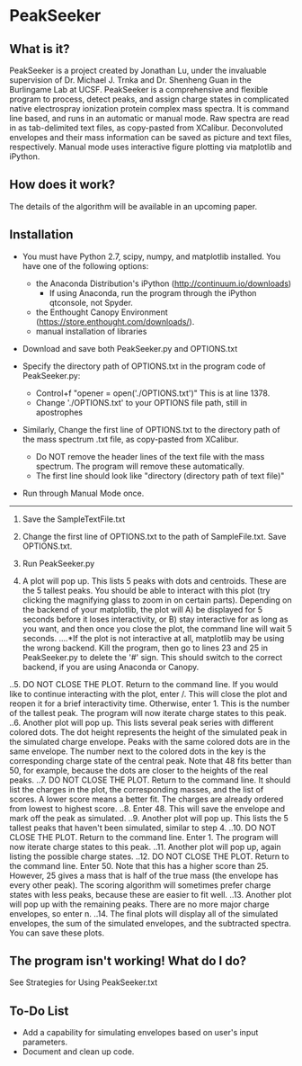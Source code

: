 PeakSeeker
==========

What is it?
-----------
PeakSeeker is a project created by Jonathan Lu, under the invaluable supervision of Dr. Michael J. Trnka and Dr. Shenheng Guan in the Burlingame Lab at UCSF. PeakSeeker is a comprehensive and flexible program to process, detect peaks, and assign charge states in complicated native electrospray ionization protein complex mass spectra. It is command line based, and runs in an automatic or manual mode. Raw spectra are read in as tab-delimited text files, as copy-pasted from XCalibur. Deconvoluted envelopes and their mass information can be saved as picture and text files, respectively. Manual mode uses interactive figure plotting via matplotlib and iPython.

How does it work?
-----------------
The details of the algorithm will be available in an upcoming paper.

Installation
------------
* You must have Python 2.7, scipy, numpy, and matplotlib installed. You have one of the following options:
  * the Anaconda Distribution's iPython (http://continuum.io/downloads) 
    * If using Anaconda, run the program through the iPython qtconsole, not Spyder. 
  * the Enthought Canopy Environment (https://store.enthought.com/downloads/). 
  * manual installation of libraries

* Download and save both PeakSeeker.py and OPTIONS.txt

* Specify the directory path of OPTIONS.txt in the program code of PeakSeeker.py:
  * Control+f "opener = open('./OPTIONS.txt')" This is at line 1378.
  * Change './OPTIONS.txt' to your OPTIONS file path, still in apostrophes
  
* Similarly, Change the first line of OPTIONS.txt to the directory path of the mass spectrum .txt file, as copy-pasted from XCalibur.
    * Do NOT remove the header lines of the text file with the mass spectrum. The program will remove these automatically.
    * The first line should look like "directory	(directory path of text file)"

* Run through Manual Mode once.
-------------------------------
1. Save the SampleTextFile.txt
2. Change the first line of OPTIONS.txt to the path of SampleFile.txt. Save OPTIONS.txt.
3. Run PeakSeeker.py

4. A plot will pop up. This lists 5 peaks with dots and centroids. These are the 5 tallest peaks. You should be able to interact with this plot (try clicking the magnifying glass to zoom in on certain parts). Depending on the backend of your matplotlib, the plot will A) be displayed for 5 seconds before it loses interactivity, or B) stay interactive for as long as you want, and then once you close the plot, the command line will wait 5 seconds.
....*If the plot is not interactive at all, matplotlib may be using the wrong backend. Kill the program, then go to lines 23 and 25 in PeakSeeker.py to delete the '#' sign. This should switch to the correct backend, if you are using Anaconda or Canopy.

..5. DO NOT CLOSE THE PLOT.  Return to the command line. If you would like to continue interacting with the plot, enter /. This will close the plot and reopen it for a brief interactivity time. Otherwise, enter 1. This is the number of the tallest peak. The program will now iterate charge states to this peak.
..6. Another plot will pop up. This lists several peak series with different colored dots. The dot height represents the height of the simulated peak in the simulated charge envelope. Peaks with the same colored dots are in the same envelope. The number next to the colored dots in the key is the corresponding charge state of the central peak. Note that 48 fits better than 50, for example, because the dots are closer to the heights of the real peaks.
..7. DO NOT CLOSE THE PLOT. Return to the command line. It should list the charges in the plot, the corresponding masses, and the list of scores. A lower score means a better fit. The charges are already ordered from lowest to highest score.
..8. Enter 48. This will save the envelope and mark off the peak as simulated.
..9. Another plot will pop up. This lists the 5 tallest peaks that haven't been simulated, similar to step 4.
..10. DO NOT CLOSE THE PLOT. Return to the command line. Enter 1. The program will now iterate charge states to this peak.
..11. Another plot will pop up, again listing the possible charge states.
..12. DO NOT CLOSE THE PLOT. Return to the command line. Enter 50. Note that this has a higher score than 25. However, 25 gives a mass that is half of the true mass (the envelope has every other peak). The scoring algorithm will sometimes prefer charge states with less peaks, because these are easier to fit well.
..13. Another plot will pop up with the remaining peaks. There are no more major charge envelopes, so enter n.
..14. The final plots will display all of the simulated envelopes, the sum of the simulated envelopes, and the subtracted spectra. You can save these plots.


The program isn't working! What do I do?
----------------------------------------
See Strategies for Using PeakSeeker.txt

To-Do List
----------
* Add a capability for simulating envelopes based on user's input parameters.
* Document and clean up code.
